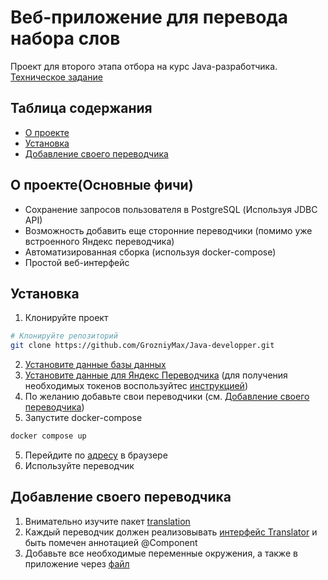 # Веб-приложение для перевода набора слов
Проект для второго этапа отбора на курс Java-разработчика. [Техническое задание](Т-Банк%20Образование.html)

## Таблица содержания

- [О проекте](#о-проекте)
- [Установка](#установка)
- [Добавление своего переводчика](#добавление-своего-переводчика)

## О проекте(Основные фичи)
* Сохранение запросов пользователя в PostgreSQL (Используя JDBC API)
* Возможность добавить еще сторонние переводчики (помимо уже встроенного Яндекс переводчика)
* Автоматизированная сборка (используя docker-compose)
* Простой веб-интерфейс

## Установка
1. Клонируйте проект

```bash
# Клонируйте репозиторий
git clone https://github.com/GrozniyMax/Java-developper.git
```
2. [Установите данные базы данных](secrets/postgres-example.env)
3. [Установите данные для Яндекс Переводчика](secrets/Yandex-example.env) (для получения необходимых токенов воспользуйтес [инструкцией](https://yandex.cloud/ru/docs/translate/api-ref/authentication))
4. По желанию добавьте свои переводчики (см. [Добавление своего переводчика](#добавление-своего-переводчика))
4. Запустите docker-compose
```bash
docker compose up
```
5. Перейдите по [адресу](http://localhost:8080/) в браузере
6. Используйте переводчик

## Добавление своего переводчика
1. Внимательно изучите пакет [translation](src/main/java/com/maxim/tbank/translation)
2. Каждый переводчик должен реализовывать [интерфейс Translator](src/main/java/com/maxim/tbank/translation/Translator.java) и быть помечен аннотацией @Component
3. Добавьте все необходимые переменные окружения, а также в приложение через [файл](src/main/resources/application.properties)

